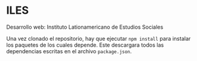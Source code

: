 # ILES
Desarrollo web: Instituto Lationamericano de Estudios Sociales


Una vez clonado el repositorio, hay que ejecutar `npm install` para instalar los paquetes de los cuales depende. 
Este descargara todos las dependencias escritas en el archivo `package.json`.
